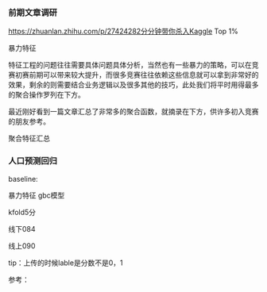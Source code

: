 ### 前期文章调研

https://zhuanlan.zhihu.com/p/27424282分分钟带你杀入Kaggle Top 1%



暴力特征

特征工程的问题往往需要具体问题具体分析，当然也有一些暴力的策略，可以在竞赛初赛前期可以带来较大提升，而很多竞赛往往依赖这些信息就可以拿到非常好的效果，剩余的则需要结合业务逻辑以及很多其他的技巧，此处我们将平时用得最多的聚合操作罗列在下方。

最近刚好看到一篇文章汇总了非常多的聚合函数，就摘录在下方，供许多初入竞赛的朋友参考。

聚合特征汇总



### 人口预测回归

baseline:

暴力特征  gbc模型

kfold5分

 线下084

线上090

tip：上传的时候lable是分数不是0，1







参考：







